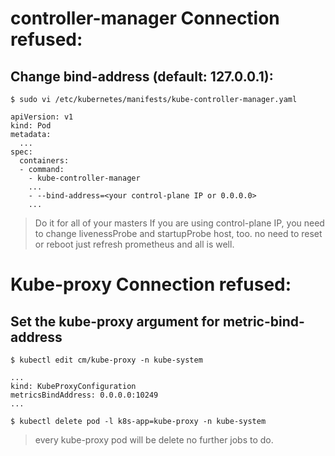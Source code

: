 # controller-manager Connection refused:

##    Change bind-address (default: 127.0.0.1):
```
$ sudo vi /etc/kubernetes/manifests/kube-controller-manager.yaml
```
```
apiVersion: v1
kind: Pod
metadata:
  ...
spec:
  containers:
  - command:
    - kube-controller-manager
    ...
    - --bind-address=<your control-plane IP or 0.0.0.0>
    ...
```
> Do it for all of your masters
> If you are using control-plane IP, you need to change livenessProbe and startupProbe host, too.
> no need to reset or reboot just refresh prometheus and all is well.



# Kube-proxy Connection refused:

## Set the kube-proxy argument for metric-bind-address
```
$ kubectl edit cm/kube-proxy -n kube-system
```
```
...
kind: KubeProxyConfiguration
metricsBindAddress: 0.0.0.0:10249
...
```
```
$ kubectl delete pod -l k8s-app=kube-proxy -n kube-system
```
> every kube-proxy pod will be delete no further jobs to do.
